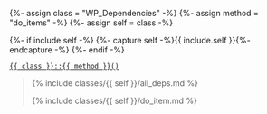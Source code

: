 {%- assign class = "WP_Dependencies" -%}
{%- assign method = "do_items" -%}
{%- assign self = class -%}

{%- if include.self -%}
  {%- capture self -%}{{ include.self }}{%- endcapture -%}
{%- endif -%}

<p><code><a href="https://developer.wordpress.org/reference/classes/{{ class | downcase }}/{{ method | downcase }}/">{{ class }}::{{ method }}()</a></code></p>

<blockquote>

{% include classes/{{ self }}/all_deps.md %}

{% include classes/{{ self }}/do_item.md %}

</blockquote>

